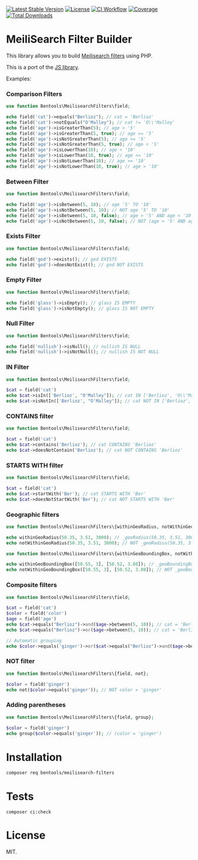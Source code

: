 [![Latest Stable Version](https://poser.pugx.org/bentools/meilisearch-filters/v/stable)](https://packagist.org/packages/bentools/meilisearch-filters)
[![License](https://poser.pugx.org/bentools/meilisearch-filters/license)](https://packagist.org/packages/bentools/meilisearch-filters)
[![CI Workflow](https://github.com/bpolaszek/meilisearch-filters-php/actions/workflows/ci.yml/badge.svg)](https://github.com/bpolaszek/meilisearch-filters-php/actions/workflows/ci.yml)
[![Coverage](https://codecov.io/gh/bpolaszek/meilisearch-filters-php/branch/master/graph/badge.svg?token=L5ulTaymbt)](https://codecov.io/gh/bpolaszek/meilisearch-filters-php)
[![Total Downloads](https://poser.pugx.org/bentools/meilisearch-filters/downloads)](https://packagist.org/packages/bentools/meilisearch-filters)

# MeiliSearch Filter Builder

This library allows you to build [Meilisearch filters](https://www.meilisearch.com/docs/learn/fine_tuning_results/filtering#filter-basics) using PHP.

This is a port of the [JS library](https://github.com/bpolaszek/meilisearch-filters).

Examples:

### Comparison Filters

```php
use function Bentools\MeilisearchFilters\field;

echo field('cat')->equals("Berlioz"); // cat = 'Berlioz'
echo field('cat')->notEquals("O'Malley"); // cat != 'O\\'Malley'
echo field('age')->isGreaterThan(5); // age > '5'
echo field('age')->isGreaterThan(5, true); // age >= '5'
echo field('age')->isNotGreaterThan(5); // age <= '5'
echo field('age')->isNotGreaterThan(5, true); // age < '5'
echo field('age')->isLowerThan(10); // age < '10'
echo field('age')->isLowerThan(10, true); // age <= '10'
echo field('age')->isNotLowerThan(10); // age >= '10'
echo field('age')->isNotLowerThan(10, true); // age > '10'
```

### Between Filter

```php
use function Bentools\MeilisearchFilters\field;

echo field('age')->isBetween(5, 10); // age '5' TO '10'
echo field('age')->isNotBetween(5, 10); // NOT age '5' TO '10'
echo field('age')->isBetween(5, 10, false); // age > '5' AND age < '10'
echo field('age')->isNotBetween(5, 10, false); // NOT (age > '5' AND age < '10')
```

### Exists Filter

```php
use function Bentools\MeilisearchFilters\field;

echo field('god')->exists(); // god EXISTS
echo field('god')->doesNotExist(); // god NOT EXISTS
```

### Empty Filter

```php
use function Bentools\MeilisearchFilters\field;

echo field('glass')->isEmpty(); // glass IS EMPTY
echo field('glass')->isNotEmpty(); // glass IS NOT EMPTY
```

### Null Filter

```php
use function Bentools\MeilisearchFilters\field;

echo field('nullish')->isNull(); // nullish IS NULL
echo field('nullish')->isNotNull(); // nullish IS NOT NULL
```

### IN Filter

```php
use function Bentools\MeilisearchFilters\field;

$cat = field('cat')
echo $cat->isIn(['Berlioz', "O'Malley"]); // cat IN ['Berlioz', 'O\\'Malley']
echo $cat->isNotIn(['Berlioz', "O'Malley"]); // cat NOT IN ['Berlioz', 'O\\'Malley']
```

### CONTAINS filter

```php
use function Bentools\MeilisearchFilters\field;

$cat = field('cat')
echo $cat->contains('Berlioz'); // cat CONTAINS 'Berlioz'
echo $cat->doesNotContain('Berlioz'); // cat NOT CONTAINS 'Berlioz'
```

### STARTS WITH filter

```php
use function Bentools\MeilisearchFilters\field;

$cat = field('cat')
echo $cat->startWith('Ber'); // cat STARTS WITH 'Ber'
echo $cat->doesNotStartWith('Ber'); // cat NOT STARTS WITH 'Ber'
```

### Geographic filters

```php
use function Bentools\MeilisearchFilters\{withinGeoRadius, notWithinGeoRadius};

echo withinGeoRadius(50.35, 3.51, 3000); // _geoRadius(50.35, 3.51, 3000)
echo notWithinGeoRadius(50.35, 3.51, 3000); // NOT _geoRadius(50.35, 3.51, 3000)
```

```php
use function Bentools\MeilisearchFilters\{withinGeoBoundingBox, notWithinGeoBoundingBox};

echo withinGeoBoundingBox([50.55, 3], [50.52, 3.08]); // _geoBoundingBox([50.55, 3], [50.52, 3.08])
echo notWithinGeoBoundingBox([50.55, 3], [50.52, 3.08]); // NOT _geoBoundingBox([50.55, 3], [50.52, 3.08])
```

### Composite filters

```php
use function Bentools\MeilisearchFilters\field;

$cat = field('cat')
$color = field('color')
$age = field('age')
echo $cat->equals("Berlioz")->and($age->between(5, 10)); // cat = 'Berlioz' AND age '5' TO '10'
echo $cat->equals("Berlioz")->or($age->between(5, 10)); // cat = 'Berlioz' OR age '5' TO '10'

// Automatic grouping
echo $color->equals('ginger')->or($cat->equals("Berlioz")->and($age->between(5, 10))); // color = 'ginger' OR (cat = 'Berlioz' AND age '5' TO '10')
```

### NOT filter

```php
use function Bentools\MeilisearchFilters\{field, not};

$color = field('ginger')
echo not($color->equals('ginger')); // NOT color = 'ginger' 
```

### Adding parentheses

```php
use function Bentools\MeilisearchFilters\{field, group};

$color = field('ginger')
echo group($color->equals('ginger')); // (color = 'ginger') 
```

# Installation

```
composer req bentools/meilisearch-filters
```

# Tests

```
composer ci:check
```

# License

MIT.
